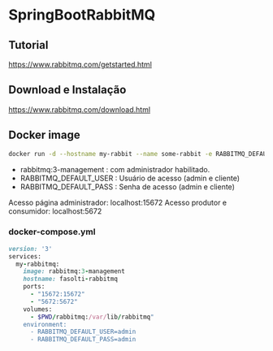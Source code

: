 # SpringBootRabbitMQ



## Tutorial
https://www.rabbitmq.com/getstarted.html

## Download e Instalação 
https://www.rabbitmq.com/download.html

## Docker image

```sh
docker run -d --hostname my-rabbit --name some-rabbit -e RABBITMQ_DEFAULT_USER=user -e RABBITMQ_DEFAULT_PASS=password rabbitmq:3-management
```

- rabbitmq:3-management : com administrador habilitado.
- RABBITMQ_DEFAULT_USER : Usuário de acesso (admin e cliente)
- RABBITMQ_DEFAULT_PASS : Senha de acesso (admin e cliente)

Acesso página administrador: localhost:15672
Acesso produtor e consumidor: localhost:5672

### docker-compose.yml
```ruby
version: '3'
services:
  my-rabbitmq:
    image: rabbitmq:3-management
    hostname: fasolti-rabbitmq
    ports:
      - "15672:15672"
      - "5672:5672"
    volumes:
      - $PWD/rabbitmq:/var/lib/rabbitmq"
    environment:
      - RABBITMQ_DEFAULT_USER=admin
      - RABBITMQ_DEFAULT_PASS=admin
```     